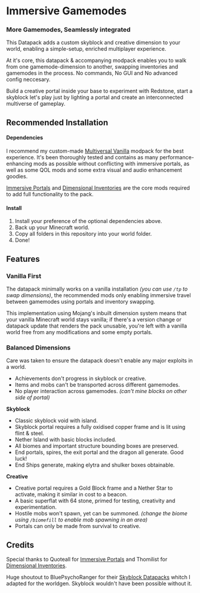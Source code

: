 # Immersive Gamemodes
### More Gamemodes, Seamlessly integrated
This Datapack adds a custom skyblock and creative dimension to your world, enabling a simple-setup, enriched multiplayer experience.

At it's core, this datapack & accompanying modpack enables you to walk from one gamemode-dimension to another, swapping inventories and gamemodes in the process. No commands, No GUI and No advanced config neccesary.

Build a creative portal inside your base to experiment with Redstone, start a skyblock let's play just by lighting a portal and create an interconnected multiverse of gameplay.


## Recommended Installation 
#### Dependencies
I recommend my custom-made [Multiversal Vanilla](https://modrinth.com/modpack/multiversalvanilla) modpack for the best experience. It's been thoroughly tested and contains as many performance-enhancing mods as possible without conflicting with immersive portals, as well as some QOL mods and some extra visual and audio enhancement goodies.

[Immersive Portals](https://github.com/iPortalTeam/ImmersivePortalsMod) and [Dimensional Inventories](https://modrinth.com/mod/dimensional-inventories) are the core mods required to add full functionality to the pack.

#### Install
1) Install your preference of the optional dependencies above.
2) Back up your Minecraft world.
3) Copy all folders in this repository into your world folder.
4) Done!


## Features
### Vanilla First
The datapack minimally works on a vanilla installation *(you can use `/tp` to swap dimensions)*, the recommended mods only enabling immersive travel between gamemodes using portals and inventory swapping.

This implementation using Mojang's inbuilt dimension system means that your vanilla Minecraft world stays vanilla; if there's a version change or datapack update that renders the pack unusable, you're left with a vanilla world free from any modifications and some empty portals.

### Balanced Dimensions
Care was taken to ensure the datapack doesn't enable any major exploits in a world.
- Achievements don't progress in skyblock or creative.
- Items and mobs can't be transported across different gamemodes. 
- No player interaction across gamemodes. *(can't mine blocks on other side of portal)*

**Skyblock**
- Classic skyblock void with island.
- Skyblock portal requires a fully oxidised copper frame and is lit using flint & steel.
- Nether Island with basic blocks included.
- All biomes and important structure bounding boxes are preserved.
- End portals, spires, the exit portal and the dragon all generate. Good luck! 
- End Ships generate, making elytra and shulker boxes obtainable.

**Creative**
- Creative portal requires a Gold Block frame and a Nether Star to activate, making it similar in cost to a beacon.
- A basic superflat with 64 stone, primed for testing, creativity and experimentation.
- Hostile mobs won't spawn, yet can be summoned. *(change the biome using `/biomefill` to enable mob spawning in an area)*
- Portals can only be made from survival to creative.

## Credits
Special thanks to Quoteall for [Immersive Portals](https://github.com/iPortalTeam/ImmersivePortalsMod) and Thomilist for [Dimensional Inventories](https://modrinth.com/mod/dimensional-inventories).

Huge shoutout to BluePsychoRanger for their [Skyblock Datapacks](https://github.com/BluePsychoRanger/SkyBlock_Collection) whitch I adapted for the worldgen. Skyblock wouldn't have been possible without it.
